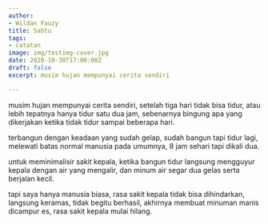 ```yaml
---
author:
- Wildan Fauzy
title: Sabtu
tags:
- catatan
image: img/testimg-cover.jpg
date: 2020-10-30T17:00:00Z
draft: false
excerpt: musim hujan mempunyai cerita sendiri

---
```

musim hujan mempunyai cerita sendiri, setelah tiga hari tidak bisa tidur, atau lebih tepatnya hanya tidur satu dua jam, sebenarnya bingung apa yang dikerjakan ketika tidak tidur sampai beberapa hari.

terbangun dengan keadaan yang sudah gelap, sudah bangun tapi tidur lagi, melewati batas normal manusia pada umumnya, 8 jam sehari tapi dikali dua.

untuk meminimalisir sakit kepala, ketika bangun tidur langsung mengguyur kepala dengan air yang mengalir, dan minum air segar dua gelas serta berjalan kecil.

tapi saya hanya manusia biasa, rasa sakit kepala tidak bisa dihindarkan, langsung keramas, tidak begitu berhasil, akhirnya membuat minuman manis dicampur es, rasa sakit kepala mulai hilang.